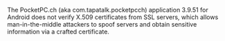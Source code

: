 The PocketPC.ch (aka com.tapatalk.pocketpcch) application 3.9.51 for Android does not verify X.509 certificates from SSL servers, which allows man-in-the-middle attackers to spoof servers and obtain sensitive information via a crafted certificate.